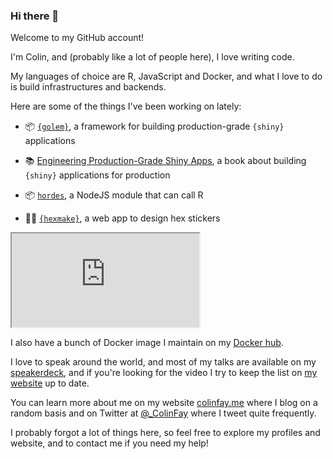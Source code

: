 ### Hi there 👋

Welcome to my GitHub account!

I'm Colin, and (probably like a lot of people here), I love writing code. 

My languages of choice are R, JavaScript and Docker, and what I love to do is build infrastructures and backends. 

Here are some of the things I've been working on lately: 

+ 📦 [`{golem}`](https://github.com/ThinkR-open/golem), a framework for building production-grade `{shiny}` applications

+ 📚 [Engineering Production-Grade Shiny Apps](https://engineering-shiny.org), a book about building `{shiny}` applications for production

+ 📦 [`hordes`](https://github.com/ColinFay/hordes), a NodeJS module that can call R 

+ 👨‍💻 [`{hexmake}`](https://connect.thinkr.fr/hexmake/), a web app to design hex stickers

<iframe src="https://connect.thinkr.fr/hexmake/"></iframe>

I also have a bunch of Docker image I maintain on my [Docker hub](https://hub.docker.com/u/colinfay). 

I love to speak around the world, and most of my talks are available on my [speakerdeck](https://speakerdeck.com/colinfay), and if you're looking for the video I try to keep the list on [my website](https://colinfay.me/talks-publications/) up to date. 

You can learn more about me on my website [colinfay.me](https://colinfay.me) where I blog on a random basis and on Twitter at [@_ColinFay](https://twitter.com/_ColinFay) where I tweet quite frequently. 

I probably forgot a lot of things here, so feel free to explore my profiles and website, and to contact me if you need my help!

<!--
**ColinFay/colinfay** is a ✨ _special_ ✨ repository because its `README.md` (this file) appears on your GitHub profile.

Here are some ideas to get you started:

- 🔭 I’m currently working on ...
- 🌱 I’m currently learning ...
- 👯 I’m looking to collaborate on ...
- 🤔 I’m looking for help with ...
- 💬 Ask me about ...
- 📫 How to reach me: ...
- 😄 Pronouns: ...
- ⚡ Fun fact: ...
-->

